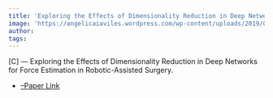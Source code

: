 ```yaml
---  
title: 'Exploring the Effects of Dimensionality Reduction in Deep Networks for Force Estimation in Robotic-Assisted Surgery.'  
image: 'https://angelicaiaviles.wordpress.com/wp-content/uploads/2019/08/spieimaging16-1.png'  
author:   
tags:   
---  
```

  
[C] — Exploring the Effects of Dimensionality Reduction in Deep Networks for Force Estimation in Robotic-Assisted Surgery.  
  
  
- [–Paper Link](https://www.spiedigitallibrary.org/conference-proceedings-of-spie/9786/97861X/Exploring-the-effects-of-dimensionality-reduction-in-deep-networks-for/10.1117/12.2217000.short?SSO=1)  
        